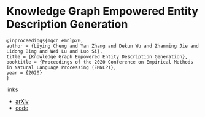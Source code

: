 # Knowledge Graph Empowered Entity Description Generation

```
@inproceedings{mgcn_emnlp20,
author = {Liying Cheng and Yan Zhang and Dekun Wu and Zhanming Jie and Lidong Bing and Wei Lu and Luo Si},
title = {Knowledge Graph Empowered Entity Description Generation},
booktitle = {Proceedings of the 2020 Conference on Empirical Methods in Natural Language Processing (EMNLP)},
year = {2020}
}
```

links
- [arXiv](https://arxiv.org/abs/2004.14813)
- [code](https://github.com/LiyingCheng95/EntityDescriptionGeneration)